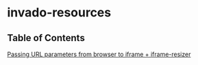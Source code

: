 # invado-resources

## Table of Contents

[Passing URL parameters from browser to iframe + iframe-resizer](./forms/pass_utm.md)